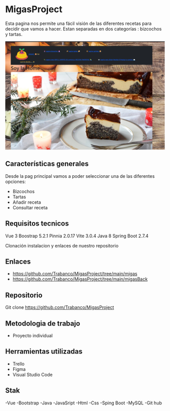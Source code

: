 # MigasProject

Esta pagina nos permite una fácil visión de las diferentes recetas para decidir que vamos a hacer.
Estan separadas en dos categorías : bizcochos y tartas.

![Pag inicial](https://github.com/Trabanco/MigasProject/blob/develop/migas/public/Captura%20de%20pantalla%202022-10-04%20162432.jpg)

## Características generales

Desde la pag principal vamos a poder seleccionar una de las diferentes opciones:
- Bizcochos
- Tartas
- Añadir receta
- Consultar receta

## Requisitos tecnicos
Vue 3
Boostrap 5.2.1
Pinnia 2.0.17
Vite 3.0.4
Java 8
Spring Boot 2.7.4

Clonación instalacion y enlaces de nuestro repositorio


## Enlaces
- https://github.com/Trabanco/MigasProject/tree/main/migas
- https://github.com/Trabanco/MigasProject/tree/main/migasBack

## Repositorio
Git clone https://github.com/Trabanco/MigasProject

## Metodologia de trabajo 
- Proyecto individual



## Herramientas utilizadas
- Trello
- Figma
- Visual Studio Code 

## Stak
-Vue
-Bootstrap
-Java
-JavaSript
-Html
-Css
-Sping Boot
-MySQL
-Git hub


